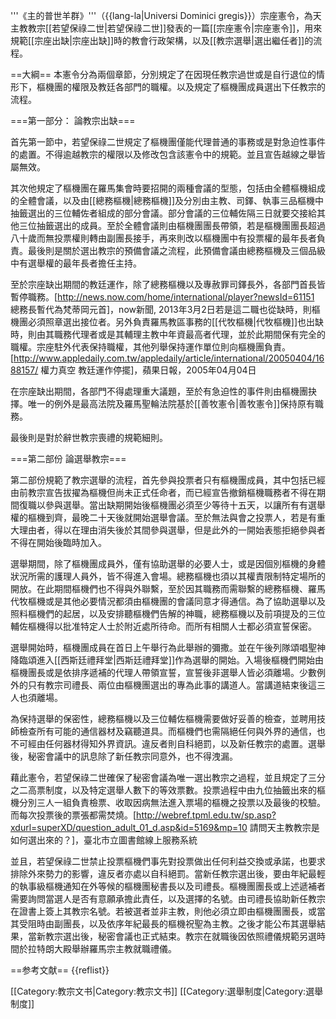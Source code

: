 '''《主的普世羊群》'''（{{lang-la|Universi Dominici gregis}}）宗座憲令，為天主教教宗[[若望保祿二世|若望保祿二世]]發表的一篇[[宗座憲令|宗座憲令]]，用來規範[[宗座出缺|宗座出缺]]時的教會行政架構，以及[[教宗選舉|選出繼任者]]的流程。

==大綱==
本憲令分為兩個章節，分別規定了在因現任教宗過世或是自行退位的情形下，樞機團的權限及教廷各部門的職權。以及規定了樞機團成員選出下任教宗的流程。

===第一部分： 論教宗出缺===

首先第一節中，若望保祿二世規定了樞機團僅能代理普通的事務或是對急迫性事件的處置。不得逾越教宗的權限以及修改包含該憲令中的規範。並且宣告越線之舉皆屬無效。

其次他規定了樞機團在羅馬集會時要招開的兩種會議的型態，包括由全體樞機組成的全體會議，以及由[[總務樞機|總務樞機]]及分別由主教、司鐸、執事三品樞機中抽籤選出的三位輔佐者組成的部分會議。部分會議的三位輔佐隔三日就要交接給其他三位抽籤選出的成員。至於全體會議則由樞機團團長帶領，若是樞機團團長超過八十歲而無投票權則轉由副團長接手，再來則改以樞機團中有投票權的最年長者負責。最後則是關於選出教宗的預備會議之流程，此預備會議由總務樞機及三個品級中有選舉權的最年長者擔任主持。

至於宗座缺出期間的教廷運作，除了總務樞機以及專赦罪司鐸長外，各部門首長皆暫停職務。<ref>[http://news.now.com/home/international/player?newsId=61151 總務長暫代為梵蒂岡元首]，now新聞,
2013年3月2日</ref>若是這二職也從缺時，則樞機團必須照章選出接位者。另外負責羅馬教區事務的[[代牧樞機|代牧樞機]]也出缺時，則由其職務代理者或是其輔理主教中年資最高者代理，並於此期間保有完全的職權。宗座駐外代表保持職權，其他列舉保持運作單位則向樞機團負責。<ref>[http://www.appledaily.com.tw/appledaily/article/international/20050404/1688157/ 權力真空 教廷運作停擺]，蘋果日報，2005年04月04日</ref>

在宗座缺出期間，各部門不得處理重大議題，至於有急迫性的事件則由樞機團抉擇。唯一的例外是最高法院及羅馬聖輪法院基於[[善牧憲令|善牧憲令]]保持原有職務。

最後則是對於辭世教宗喪禮的規範細則。

===第二部份 論選舉教宗===

第二部份規範了教宗選舉的流程，首先參與投票者只有樞機團成員，其中包括已經由前教宗宣告拔擢為樞機但尚未正式任命者，而已經宣告撤銷樞機職務者不得在期間復職以參與選舉。當出缺期開始後樞機團必須至少等待十五天，以讓所有有選舉權的樞機到齊，最晚二十天後就開始選舉會議。至於無法與會之投票人，若是有重大理由者，得以在理由消失後於其間參與選舉，但是此外的一開始表態拒絕參與者不得在開始後臨時加入。

選舉期間，除了樞機團成員外，僅有協助選舉的必要人士，或是因個別樞機的身體狀況所需的護理人員外，皆不得進入會場。總務樞機也須以其權責限制特定場所的開放。在此期間樞機們也不得與外聯繫，至於因其職務而需聯繫的總務樞機、羅馬代牧樞機或是其他必要情況都須由樞機團的會議同意才得通信。為了協助選舉以及照料樞機們的起居，以及安排聽樞機們告解的神職，總務樞機以及前項提及的三位輔佐樞機得以批准特定人士於附近處所待命。而所有相關人士都必須宣誓保密。

選舉開始時，樞機團成員在首日上午舉行為此舉辦的彌撒。並在午後列隊頌唱聖神降臨頌進入[[西斯廷禮拜堂|西斯廷禮拜堂]]作為選舉的開始。入場後樞機們開始由樞機團長或是依排序遞補的代理人帶領宣誓，宣誓後非選舉人皆必須離場。少數例外的只有教宗司禮長、兩位由樞機團選出的專為此事的講道人。當講道結束後這三人也須離場。

為保持選舉的保密性，總務樞機以及三位輔佐樞機需要做好妥善的檢查，並聘用技師檢查所有可能的通信器材及竊聽道具。而樞機們也需隔絕任何與外界的通信，也不可經由任何器材得知外界資訊。違反者則自科絕罰，以及新任教宗的處置。選舉後，秘密會議中的訊息除了新任教宗同意外，也不得洩漏。

藉此憲令，若望保祿二世確保了秘密會議為唯一選出教宗之過程，並且規定了三分之二高票制度，以及特定選舉人數下的等效票數。投票過程中由九位抽籤出來的樞機分別三人一組負責檢票、收取因病無法進入票場的樞機之投票以及最後的校驗。而每次投票後的票張都需焚燒。<ref>[http://webref.tpml.edu.tw/sp.asp?xdurl=superXD/question_adult_01_d.asp&id=5169&mp=10 請問天主教教宗是如何選出來的？]，臺北市立圖書館線上服務系統</ref>

並且，若望保祿二世禁止投票樞機們事先對投票做出任何利益交換或承諾，也要求排除外來勢力的影響，違反者亦處以自科絕罰。當新任教宗選出後，要由年紀最輕的執事級樞機通知在外等候的樞機團秘書長以及司禮長。樞機團團長或上述遞補者需要詢問當選人是否有意願承擔此責任，以及選擇的名號。由司禮長協助新任教宗在證書上簽上其教宗名號。若被選者並非主教，則他必須立即由樞機團團長，或當其受阻時由副團長，以及依序年紀最長的樞機祝聖為主教。之後才能公布其選舉結果，當新教宗選出後，秘密會議也正式結束。教宗在就職後因依照禮儀規範另選時間於拉特朗大殿舉辦羅馬宗主教就職禮儀。

==参考文献==
{{reflist}}

[[Category:教宗文书|Category:教宗文书]]
[[Category:選舉制度|Category:選舉制度]]